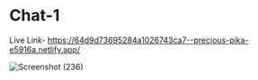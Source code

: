 # Chat-1
Live Link-  https://64d9d73695284a1026743ca7--precious-pika-e5916a.netlify.app/



<p>  
</p>


![Screenshot (236)](https://github.com/MJaved9/Chat-1/assets/101566706/69eefe23-471e-4257-a3ad-c2a2251bfa5c)
